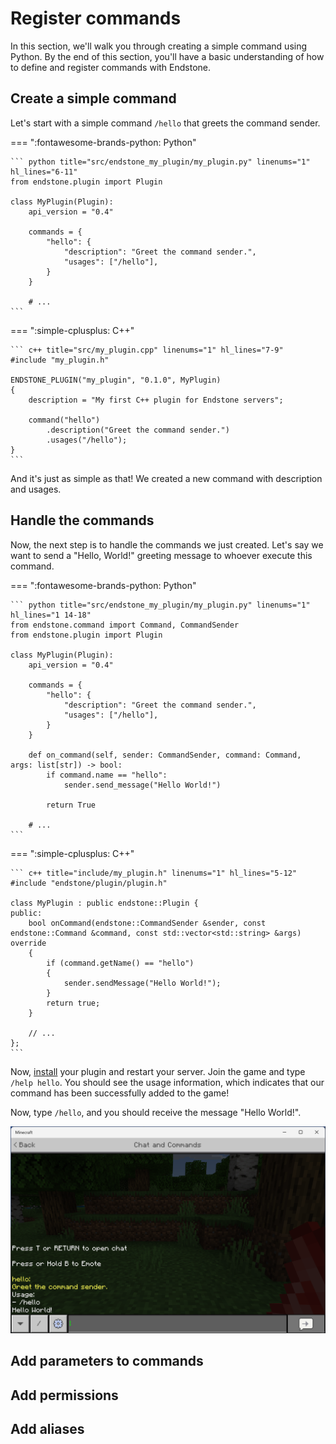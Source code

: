 # Register commands

In this section, we'll walk you through creating a simple command using Python. By the end of this section, you'll have
a basic understanding of how to define and register commands with Endstone.

## Create a simple command

Let's start with a simple command `/hello` that greets the command sender.

=== ":fontawesome-brands-python: Python"

    ``` python title="src/endstone_my_plugin/my_plugin.py" linenums="1" hl_lines="6-11"
    from endstone.plugin import Plugin

    class MyPlugin(Plugin):
        api_version = "0.4"

        commands = {
            "hello": {
                "description": "Greet the command sender.",
                "usages": ["/hello"],
            }
        }

        # ...
    ```

=== ":simple-cplusplus: C++"

    ``` c++ title="src/my_plugin.cpp" linenums="1" hl_lines="7-9"
    #include "my_plugin.h"

    ENDSTONE_PLUGIN("my_plugin", "0.1.0", MyPlugin)
    {
        description = "My first C++ plugin for Endstone servers";

        command("hello")
            .description("Greet the command sender.")
            .usages("/hello");
    }
    ```

And it's just as simple as that! We created a new command with description and usages.

## Handle the commands

Now, the next step is to handle the commands we just created. Let's say we want to send a "Hello, World!" greeting
message to whoever execute this command.

=== ":fontawesome-brands-python: Python"

    ``` python title="src/endstone_my_plugin/my_plugin.py" linenums="1" hl_lines="1 14-18"
    from endstone.command import Command, CommandSender
    from endstone.plugin import Plugin

    class MyPlugin(Plugin):
        api_version = "0.4"

        commands = {
            "hello": {
                "description": "Greet the command sender.",
                "usages": ["/hello"],
            }
        }

        def on_command(self, sender: CommandSender, command: Command, args: list[str]) -> bool:
            if command.name == "hello":
                sender.send_message("Hello World!")

            return True

        # ...
    ```

=== ":simple-cplusplus: C++"

    ``` c++ title="include/my_plugin.h" linenums="1" hl_lines="5-12"
    #include "endstone/plugin/plugin.h"

    class MyPlugin : public endstone::Plugin {
    public:
        bool onCommand(endstone::CommandSender &sender, const endstone::Command &command, const std::vector<std::string> &args) override
        {
            if (command.getName() == "hello") 
            {
                sender.sendMessage("Hello World!");
            }
            return true;
        }

        // ...
    };
    ```

Now, [install] your plugin and restart your server. Join the game and type `/help hello`. You should see the usage information, which indicates that our command has been successfully added to the game!

Now, type `/hello`, and you should receive the message "Hello World!".

![Example command](screenshots/command-example.png)

[install]: install-your-plugin.md

## Add parameters to commands

## Add permissions

## Add aliases